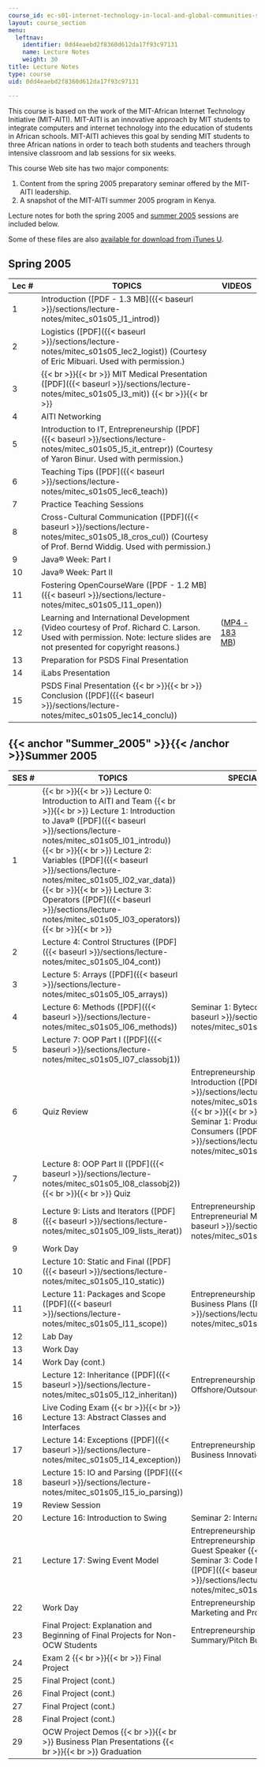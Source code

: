 ```yaml
---
course_id: ec-s01-internet-technology-in-local-and-global-communities-spring-2005-summer-2005
layout: course_section
menu:
  leftnav:
    identifier: 0dd4eaebd2f8360d612da17f93c97131
    name: Lecture Notes
    weight: 30
title: Lecture Notes
type: course
uid: 0dd4eaebd2f8360d612da17f93c97131

---
```


This course is based on the work of the MIT-African Internet Technology Initiative (MIT-AITI). MIT-AITI is an innovative approach by MIT students to integrate computers and internet technology into the education of students in African schools. MIT-AITI achieves this goal by sending MIT students to three African nations in order to teach both students and teachers through intensive classroom and lab sessions for six weeks.

This course Web site has two major components:

1.  Content from the spring 2005 preparatory seminar offered by the MIT-AITI leadership.
2.  A snapshot of the MIT-AITI summer 2005 program in Kenya.

Lecture notes for both the spring 2005 and [summer 2005](#Summer_2005) sessions are included below.

Some of these files are also [available for download from iTunes U](https://itunes.apple.com/us/itunes-u/id341600091).

Spring 2005
-----------

| Lec # | TOPICS | VIDEOS |
| --- | --- | --- |
| 1 | Introduction ([PDF - 1.3 MB]({{< baseurl >}}/sections/lecture-notes/mitec_s01s05_l1_introd)) | &nbsp; |
| 2 | Logistics ([PDF]({{< baseurl >}}/sections/lecture-notes/mitec_s01s05_lec2_logist)) (Courtesy of Eric Mibuari. Used with permission.) | &nbsp; |
| 3 |  {{< br >}}{{< br >}} MIT Medical Presentation ([PDF]({{< baseurl >}}/sections/lecture-notes/mitec_s01s05_l3_mit)) {{< br >}}{{< br >}}  | &nbsp; |
| 4 | AITI Networking | &nbsp; |
| 5 | Introduction to IT, Entrepreneurship ([PDF]({{< baseurl >}}/sections/lecture-notes/mitec_s01s05_l5_it_entrepr)) (Courtesy of Yaron Binur. Used with permission.) | &nbsp; |
| 6 | Teaching Tips ([PDF]({{< baseurl >}}/sections/lecture-notes/mitec_s01s05_lec6_teach)) | &nbsp; |
| 7 | Practice Teaching Sessions | &nbsp; |
| 8 | Cross-Cultural Communication ([PDF]({{< baseurl >}}/sections/lecture-notes/mitec_s01s05_l8_cros_cul)) (Courtesy of Prof. Bernd Widdig. Used with permission.) | &nbsp; |
| 9 | Java® Week: Part I | &nbsp; |
| 10 | Java® Week: Part II | &nbsp; |
| 11 | Fostering OpenCourseWare ([PDF - 1.2 MB]({{< baseurl >}}/sections/lecture-notes/mitec_s01s05_l11_open)) | &nbsp; |
| 12 | Learning and International Development (Video courtesy of Prof. Richard C. Larson. Used with permission. Note: lecture slides are not presented for copyright reasons.) | ([MP4 - 183 MB](https://archive.org/download/MITSP.772S05/ocw-sp.772-25apr2005-220k.mp4)) |
| 13 | Preparation for PSDS Final Presentation | &nbsp; |
| 14 | iLabs Presentation | &nbsp; |
| 15 | PSDS Final Presentation {{< br >}}{{< br >}} Conclusion ([PDF]({{< baseurl >}}/sections/lecture-notes/mitec_s01s05_lec14_conclu)) |   

{{< anchor "Summer_2005" >}}{{< /anchor >}}Summer 2005
------------------------------------------------------

| SES # | TOPICS | SPECIAL TOPICS |
| --- | --- | --- |
| 1 |  {{< br >}}{{< br >}} Lecture 0: Introduction to AITI and Team {{< br >}}{{< br >}} Lecture 1: Introduction to Java® ([PDF]({{< baseurl >}}/sections/lecture-notes/mitec_s01s05_l01_introdu)) {{< br >}}{{< br >}} Lecture 2: Variables ([PDF]({{< baseurl >}}/sections/lecture-notes/mitec_s01s05_l02_var_data)) {{< br >}}{{< br >}} Lecture 3: Operators ([PDF]({{< baseurl >}}/sections/lecture-notes/mitec_s01s05_l03_operators)) {{< br >}}{{< br >}}  | &nbsp; |
| 2 | Lecture 4: Control Structures ([PDF]({{< baseurl >}}/sections/lecture-notes/mitec_s01s05_l04_cont)) | &nbsp; |
| 3 | Lecture 5: Arrays ([PDF]({{< baseurl >}}/sections/lecture-notes/mitec_s01s05_l05_arrays)) | &nbsp; |
| 4 | Lecture 6: Methods ([PDF]({{< baseurl >}}/sections/lecture-notes/mitec_s01s05_l06_methods)) | Seminar 1: Bytecodes ([PDF]({{< baseurl >}}/sections/lecture-notes/mitec_s01s05_bytecode)) |
| 5 | Lecture 7: OOP Part I ([PDF]({{< baseurl >}}/sections/lecture-notes/mitec_s01s05_l07_classobj1)) | &nbsp; |
| 6 | Quiz Review | Entrepreneurship Seminar 0: Introduction ([PDF]({{< baseurl >}}/sections/lecture-notes/mitec_s01s05_e0_entrepr)) {{< br >}}{{< br >}} Entrepreneurship Seminar 1: Producers and Consumers ([PDF]({{< baseurl >}}/sections/lecture-notes/mitec_s01s05_e1_prod_vs)) |
| 7 | Lecture 8: OOP Part II ([PDF]({{< baseurl >}}/sections/lecture-notes/mitec_s01s05_l08_classobj2)) {{< br >}}{{< br >}} Quiz | &nbsp; |
| 8 | Lecture 9: Lists and Iterators ([PDF]({{< baseurl >}}/sections/lecture-notes/mitec_s01s05_l09_lists_iterat)) | Entrepreneurship Seminar 2: Entrepreneurial Mindset ([PDF]({{< baseurl >}}/sections/lecture-notes/mitec_s01s05_e2_entre)) |
| 9 | Work Day | &nbsp; |
| 10 | Lecture 10: Static and Final ([PDF]({{< baseurl >}}/sections/lecture-notes/mitec_s01s05_l10_static)) | &nbsp; |
| 11 | Lecture 11: Packages and Scope ([PDF]({{< baseurl >}}/sections/lecture-notes/mitec_s01s05_l11_scope)) | Entrepreneurship Seminar 3: Writing Business Plans ([PDF]({{< baseurl >}}/sections/lecture-notes/mitec_s01s05_e3_business)) |
| 12 | Lab Day | &nbsp; |
| 13 | Work Day | &nbsp; |
| 14 | Work Day (cont.) | &nbsp; |
| 15 | Lecture 12: Inheritance ([PDF]({{< baseurl >}}/sections/lecture-notes/mitec_s01s05_l12_inheritan)) | Entrepreneurship Seminar 4: Offshore/Outsourcing |
| 16 | Live Coding Exam {{< br >}}{{< br >}} Lecture 13: Abstract Classes and Interfaces | &nbsp; |
| 17 | Lecture 14: Exceptions ([PDF]({{< baseurl >}}/sections/lecture-notes/mitec_s01s05_l14_exception)) | Entrepreneurship Seminar 5: Business Innovation |
| 18 | Lecture 15: IO and Parsing ([PDF]({{< baseurl >}}/sections/lecture-notes/mitec_s01s05_l15_io_parsing)) | &nbsp; |
| 19 | Review Session | &nbsp; |
| 20 | Lecture 16: Introduction to Swing | Seminar 2: Internationalization |
| 21 | Lecture 17: Swing Event Model | Entrepreneurship Seminar 6: Social Entrepreneurship {{< br >}}{{< br >}} Guest Speaker {{< br >}}{{< br >}} Seminar 3: Code Methodology ([PDF]({{< baseurl >}}/sections/lecture-notes/mitec_s01s05_coding_metho)) |
| 22 | Work Day | Entrepreneurship Seminar 7: Marketing and Production |
| 23 | Final Project: Explanation and Beginning of Final Projects for Non-OCW Students | Entrepreneurship Seminar 8: Summary/Pitch Business Plans |
| 24 | Exam 2 {{< br >}}{{< br >}} Final Project | &nbsp; |
| 25 | Final Project (cont.) | &nbsp; |
| 26 | Final Project (cont.) | &nbsp; |
| 27 | Final Project (cont.) | &nbsp; |
| 28 | Final Project (cont.) | &nbsp; |
| 29 | OCW Project Demos {{< br >}}{{< br >}} Business Plan Presentations {{< br >}}{{< br >}} Graduation |
